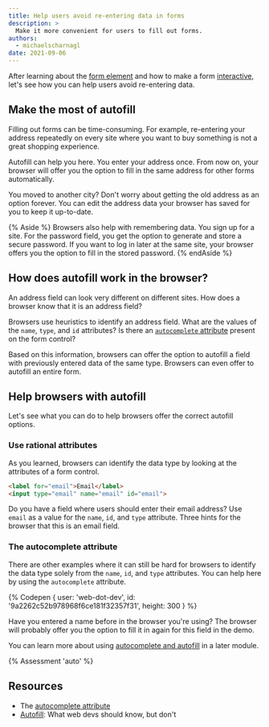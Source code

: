 ```yaml
---
title: Help users avoid re-entering data in forms
description: >
  Make it more convenient for users to fill out forms.
authors:
  - michaelscharnagl
date: 2021-09-06
---
```


After learning about the
[form element](/learn/forms/form-element) and how to make a form
[interactive](/learn/forms/form-fields),
let's see how you can help users avoid re-entering data.

## Make the most of autofill

Filling out forms can be time-consuming.
For example, re-entering your address repeatedly on every site where you want to buy something is not a great shopping experience.

Autofill can help you here.
You enter your address once.
From now on, your browser will offer you the option to fill in the same address for other forms automatically.

You moved to another city?
Don't worry about getting the old address as an option forever.
You can edit the address data your browser has saved for you to keep it up-to-date.

{% Aside %}
Browsers also help with remembering data. You sign up for a site.
For the password field, you get the option to generate and store a secure password.
If you want to log in later at the same site, your browser offers you the option to fill in the stored password.
{% endAside %}

## How does autofill work in the browser?

An address field can look very different on different sites.
How does a browser know that it is an address field?

Browsers use
heuristics to identify an address field.
What are the values of the `name`, `type`, and `id` attributes?
Is there an [`autocomplete` attribute](/learn/forms/auto#autocomplete) present on the form control?

Based on this information,
browsers can offer the option to autofill a field with previously entered data of the same type.
Browsers can even offer to autofill an entire form.

## Help browsers with autofill

Let's see what you can do to help browsers offer the correct autofill options.

### Use rational attributes

As you learned, browsers can identify the data type by looking at the attributes of a form control.

```html
<label for="email">Email</label>
<input type="email" name="email" id="email">
```
Do you have a field where users should enter their email address?
Use `email` as a value for the `name`, `id`, and `type` attribute.
Three hints for the browser that this is an email field.

### The autocomplete attribute

There are other examples where it can still be hard for browsers to identify the data type solely from the `name`, `id`, and `type` attributes.
You can help here by using the `autocomplete` attribute.

{% Codepen {
  user: 'web-dot-dev',
  id: '9a2262c52b978968f6ce181f32357f31',
  height: 300
} %}

Have you entered a name before in the browser you're using?
The browser will probably offer you the option to fill it in again for this field in the demo.

You can learn more about using
[autocomplete and autofill](/learn/forms/autofill) in a later module.

{% Assessment 'auto' %}

## Resources

- The [autocomplete attribute](https://developer.mozilla.org/docs/Web/HTML/Attributes/autocomplete)
- [Autofill](https://cloudfour.com/thinks/autofill-what-web-devs-should-know-but-dont): What web devs should know, but don't
